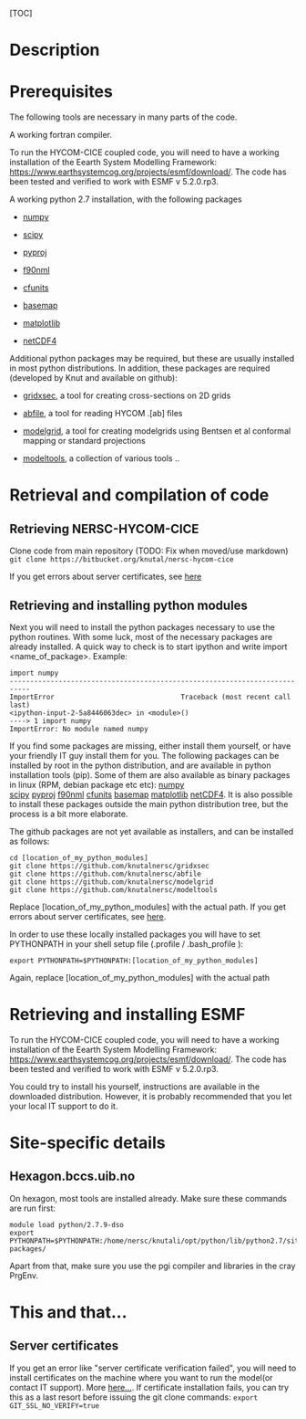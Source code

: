[TOC]

# Description

# Prerequisites

The following tools are necessary in many parts of the code.

A working fortran compiler.

To run the HYCOM-CICE coupled code, you will need to have a working installation of the Eearth System Modelling Framework: https://www.earthsystemcog.org/projects/esmf/download/. The code has been tested and verified to work with ESMF v 5.2.0.rp3.

A working python 2.7 installation, with the following packages

* [numpy](https://pypi.python.org/pypi/numpy)

* [scipy](https://pypi.python.org/pypi/scipy)

* [pyproj](https://pypi.python.org/pypi/pyproj)

* [f90nml](https://pypi.python.org/pypi/f90nml)

* [cfunits](https://pypi.python.org/pypi/cfunits)

* [basemap](https://pypi.python.org/pypi/basemap)

* [matplotlib](https://pypi.python.org/pypi/matplotlib)
* [netCDF4](https://pypi.python.org/pypi/netCDF4)

Additional python packages may be required, but these are usually installed in most python distributions. In addition, these packages are required (developed by Knut and available on github):

* [gridxsec](https://github.com/knutalnersc/gridxsec), a tool for creating cross-sections on 2D grids 

* [abfile](https://github.com/knutalnersc/abfile), a tool for reading HYCOM .[ab] files 

* [modelgrid](https://github.com/knutalnersc/modelgrid), a tool for creating modelgrids using Bentsen et al conformal mapping or standard projections 

* [modeltools](https://github.com/knutalnersc/modeltools), a collection of various tools .. 

# Retrieval and compilation of code

## Retrieving NERSC-HYCOM-CICE
Clone code from main repository (TODO: Fix when moved/use markdown)
`
git clone https://bitbucket.org/knutal/nersc-hycom-cice
`

If you get errors about server certificates, see [here](../..//overview#markdown-header-server-certificates)


## Retrieving and installing python modules

Next you will need to install the python packages necessary to use the  python routines. With some luck, most of the necessary packages are already installed.  A quick way to check is to start ipython and write import <name_of_package>. Example:

    import numpy
    ---------------------------------------------------------------------------
    ImportError                               Traceback (most recent call last)
    <ipython-input-2-5a8446063dec> in <module>()
    ----> 1 import numpy
    ImportError: No module named numpy

If you find some packages are missing, either install them yourself, or have your friendly IT guy install them for you. The following packages can be installed by root in the python distribution, and are available in python installation tools (pip). Some of them are also available as binary packages in linux (RPM, debian package etc etc):
[numpy](https://pypi.python.org/pypi/numpy)  
[scipy](https://pypi.python.org/pypi/scipy) 
[pyproj](https://pypi.python.org/pypi/pyproj) 
[f90nml](https://pypi.python.org/pypi/f90nml) 
[cfunits](https://pypi.python.org/pypi/cfunits) 
[basemap](https://pypi.python.org/pypi/basemap) 
[matplotlib](https://pypi.python.org/pypi/matplotlib) 
[netCDF4](https://pypi.python.org/pypi/netCDF4). It is also possible to install these packages outside the main python distribution tree, but the process is a bit more elaborate.

The github packages are not yet available as installers, and can be installed as follows:

    cd [location_of_my_python_modules]
    git clone https://github.com/knutalnersc/gridxsec
    git clone https://github.com/knutalnersc/abfile
    git clone https://github.com/knutalnersc/modelgrid
    git clone https://github.com/knutalnersc/modeltools

Replace [location_of_my_python_modules] with the actual path. If you get errors about server certificates, see [here](../..//overview#markdown-header-server-certificates). 

In order to use these locally installed packages you will have to set PYTHONPATH in your shell setup file (.profile / .bash_profile ):

    export PYTHONPATH=$PYTHONPATH:[location_of_my_python_modules]

Again, replace [location_of_my_python_modules] with the actual path

# Retrieving and installing ESMF

To run the HYCOM-CICE coupled code, you will need to have a working installation of the Eearth System Modelling Framework: https://www.earthsystemcog.org/projects/esmf/download/. The code has been tested and verified to work with ESMF v 5.2.0.rp3.

You could try to install his yourself, instructions are available in the downloaded distribution. However, it is probably recommended that you let your local IT support to do it.


# Site-specific details

## Hexagon.bccs.uib.no

On hexagon, most tools are installed already. Make sure these commands are run first:

    module load python/2.7.9-dso
    export PYTHONPATH=$PYTHONPATH:/home/nersc/knutali/opt/python/lib/python2.7/site-packages/

Apart from that, make sure you use the pgi compiler and libraries in the cray PrgEnv.


# This and that...

## Server certificates
If you get an error like "server certificate verification failed", you will need to install certificates on the machine where you want to run the model(or contact IT support). More [here...](https://en.wikipedia.org/wiki/Certificate_authority). If certificate installation fails, you can try this as a last resort before issuing the git clone commands:
`
export GIT_SSL_NO_VERIFY=true
`